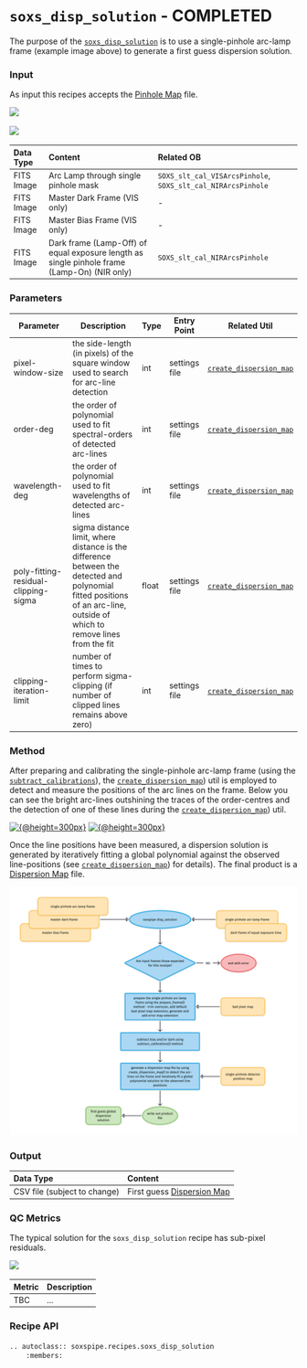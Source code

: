 # `soxs_disp_solution` - COMPLETED

The purpose of the [`soxs_disp_solution`](../_api/soxspipe.recipes.soxs_disp_solution.html) is to use a single-pinhole arc-lamp frame (example image above) to generate a first guess dispersion solution.

### Input

As input this recipes accepts the [Pinhole Map](../files/pinhole_map.md) file.

[![](https://live.staticflickr.com/65535/50292838383_b824f69a86_z.png)](https://live.staticflickr.com/65535/50292838383_b824f69a86_o.png)

[![](https://live.staticflickr.com/65535/50636320023_33a47c36d0_z.png)](https://live.staticflickr.com/65535/50636320023_33a47c36d0_o.png)


| Data Type | Content | Related OB |
|:----|:----|:---|
| FITS Image | Arc Lamp through single pinhole mask | `SOXS_slt_cal_VISArcsPinhole`, `SOXS_slt_cal_NIRArcsPinhole`|
| FITS Image | Master Dark Frame (VIS only) | - |
| FITS Image | Master Bias Frame (VIS only) | - |
| FITS Image | Dark frame (Lamp-Off) of equal exposure length as single pinhole frame (Lamp-On) (NIR only) | `SOXS_slt_cal_NIRArcsPinhole` |

### Parameters

| Parameter                | Description                                   | Type  | Entry Point   | Related Util                                   |
| ------------------------ | --------------------------------------------- | ----- | ------------- | ---------------------------------------------- |
| pixel-window-size  | the side-length (in pixels) of the square window used to search for arc-line detection  |  int | settings file |  [`create_dispersion_map`](../utils/create_dispersion_map.md) |
| order-deg  |  the order of polynomial used to fit spectral-orders of detected arc-lines   | int | settings file  |  [`create_dispersion_map`](../utils/create_dispersion_map.md) |
| wavelength-deg  |  the order of polynomial used to fit wavelengths of detected arc-lines  | int | settings file  |  [`create_dispersion_map`](../utils/create_dispersion_map.md) |
| poly-fitting-residual-clipping-sigma  | sigma distance limit, where distance is the difference between the detected and polynomial fitted positions of an arc-line, outside of which to remove lines from the fit   | float   | settings file |  [`create_dispersion_map`](../utils/create_dispersion_map.md) | 
| clipping-iteration-limit  |  number of times to perform sigma-clipping (if number of clipped lines remains above zero) |  int   | settings file | [`create_dispersion_map`](../utils/create_dispersion_map.md) |

### Method

After preparing and calibrating the single-pinhole arc-lamp frame (using the [`subtract_calibrations`](../utils/subtract_calibrations.md)), the [`create_dispersion_map`](../utils/create_dispersion_map.md)) util is employed to detect and measure the positions of the arc lines on the frame. Below you can see the bright arc-lines outshining the traces of the order-centres and the detection of one of these lines during the [`create_dispersion_map`](../utils/create_dispersion_map.md)) util.

[![{@height=300px}](https://live.staticflickr.com/65535/50293674417_80470ed5f0_z.png)](https://live.staticflickr.com/65535/50293674417_80470ed5f0_o.png) [![{@height=300px}](https://live.staticflickr.com/65535/50294361037_a5a5ddd7f0_m.png)](https://live.staticflickr.com/65535/50294361037_a5a5ddd7f0_o.png)

Once the line positions have been measured, a dispersion solution is generated by iteratively fitting a global polynomial against the observed line-positions (see [`create_dispersion_map`](../utils/create_dispersion_map.md)) for details). The final product is a [Dispersion Map](../files/dispersion_map.md) file.

![](soxs_disp_solution.png)

### Output
 
| Data Type | Content |
|:----|:----|
| CSV file (subject to change)  |  First guess [Dispersion Map](../files/dispersion_map.md) | 

### QC Metrics

The typical solution for the `soxs_disp_solution` recipe has sub-pixel residuals.

[![](https://live.staticflickr.com/65535/50636320023_33a47c36d0_z.png)](https://live.staticflickr.com/65535/50636320023_33a47c36d0_o.png)

| Metric  | Description |
| :------------ | :----------- |
| TBC     | ...  |

### Recipe API

```eval_rst
.. autoclass:: soxspipe.recipes.soxs_disp_solution
    :members:
```
